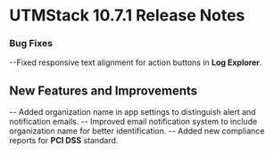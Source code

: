 # UTMStack 10.7.1 Release Notes

### Bug Fixes
--Fixed responsive text alignment for action buttons in **Log Explorer**.

## New Features and Improvements
-- Added organization name in app settings to distinguish alert and notification emails.
-- Improved email notification system to include organization name for better identification.
-- Added new compliance reports for **PCI DSS** standard.
